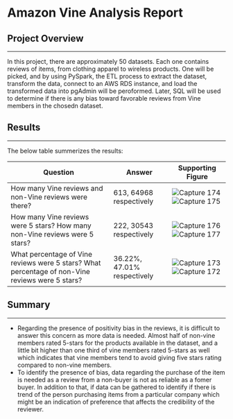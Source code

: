 # Amazon Vine Analysis Report

## Project Overview
---

In this project, there are approximately 50 datasets. Each one contains reviews of items, from clothing apparel to wireless products. One will be picked, and by using PySpark, the ETL process to extract the dataset, transform the data, connect to an AWS RDS instance, and load the transformed data into pgAdmin will be peroformed. Later, SQL will be used to determine if there is any bias toward favorable reviews from Vine members in the chosedn dataset.

## Results
--- 

The below table summerizes the results:

|Question|Answer|Supporting Figure|
|--------|------|-----------------|
|How many Vine reviews and non-Vine reviews were there?|613, 64968 respectively|![Capture 174](https://user-images.githubusercontent.com/59425631/137658128-9ea0cb3f-ee9a-4c38-a992-ae03852136de.PNG) ![Capture 175](https://user-images.githubusercontent.com/59425631/137658145-6f67cbae-e258-47fd-bee7-b577f2cfe6dc.PNG)|
|How many Vine reviews were 5 stars? How many non-Vine reviews were 5 stars?|222, 30543 respectively|![Capture 176](https://user-images.githubusercontent.com/59425631/137658382-7145191c-ab68-4b6b-9c6e-58687c7930d6.PNG)![Capture 177](https://user-images.githubusercontent.com/59425631/137658393-edb9e294-aa25-4171-9f74-6fe235b86a55.PNG)|
|What percentage of Vine reviews were 5 stars? What percentage of non-Vine reviews were 5 stars?|36.22%, 47.01% respectively|![Capture 173](https://user-images.githubusercontent.com/59425631/137658583-70d72eed-5235-4bc8-9efd-8a284a19c673.PNG)![Capture 172](https://user-images.githubusercontent.com/59425631/137658608-6c0ac88b-a02b-49ad-9407-ba4138ca01c9.PNG)|

## Summary
---

- Regarding the presence of positivity bias in the reviews, it is difficult to answer this concern as more data is needed. Almost half of non-vine members rated 5-stars for the products available in the dataset, and a little bit higher than one third of vine members rated 5-stars as well which indicates that vine members tend to avoid giving five stars rating compared to non-vine members. 
- To identify the presence of bias, data regarding the purchase of the item is needed as a review from a non-buyer is not as reliable as a fomer buyer. In addition to that, if data can be gathered to identify if there is trend of the person purchasing items from a particular company which might be an indication of preference that affects the credibility of the reviewer. 
